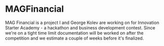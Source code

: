 # MAGFinancial
MAG Financial is a project I and George Kolev are working on for Innovation Starter Academy - a hackathon and business development contest. 
Since we're on a tight time limit documentation will be worked on after the competition and we estimate a couple of weeks before it's finalized.

